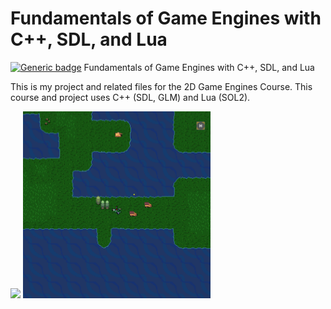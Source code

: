# Fundamentals of Game Engines with C++, SDL, and Lua
[![Generic badge](https://img.shields.io/badge/Status-Course%20Complete-green.svg)](https://shields.io/) Fundamentals of Game Engines with C++, SDL, and Lua

This is my project and related files for the 2D Game Engines Course. This course and project uses C++ (SDL, GLM) and Lua (SOL2).

<img src="readmeResources/HeloWorld.gif" width="300px">
<img src="readmeResources/screenshot.png" width="300px">
